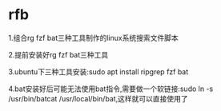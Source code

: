 # rfb
1.组合rg fzf bat三种工具制作的linux系统搜索文件脚本

2.提前安装好rg fzf bat三种工具

3.ubuntu下三种工具安装:sudo apt install ripgrep fzf bat

4.bat安装好后可能无法使用bat指令,需要做一个软链接:sudo ln -s /usr/bin/batcat /usr/local/bin/bat,这样就可以直接使用了
